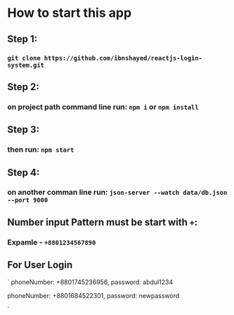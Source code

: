 # How to start this app

## Step 1:

### `git clone https://github.com/ibnshayed/reactjs-login-system.git`

## Step 2:

### on project path command line run: `npm i` or `npm install`

## Step 3:

### then run: `npm start`

## Step 4:

### on another comman line run: `json-server --watch data/db.json --port 9000`

## Number input Pattern must be start with `+`:

### Expamle - `+8801234567890`

## For User Login

`
phoneNumber: +8801745236956,
password: abdul1234

phoneNumber: +8801684522301,
password: newpassword

`
